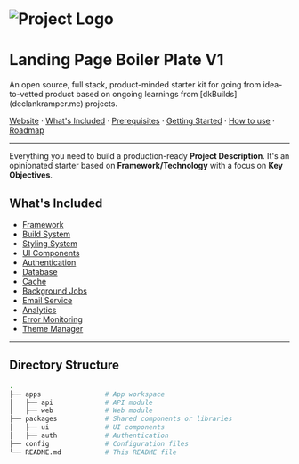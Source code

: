 # ![Project Logo](link_to_logo_image)

# Landing Page Boiler Plate V1

An open source, full stack, product-minded starter kit for going from idea-to-vetted product based on ongoing learnings from [dkBuilds] (declankramper.me) projects.

[Website](#) · [What's Included](#) · [Prerequisites](#) · [Getting Started](#) · [How to use](#) · [Roadmap](#)

---

Everything you need to build a production-ready **Project Description**. It's an opinionated starter based on **Framework/Technology** with a focus on **Key Objectives**.

## What's Included
- [Framework](#)
- [Build System](#)
- [Styling System](#)
- [UI Components](#)
- [Authentication](Supabase.io)
- [Database](#)
- [Cache](#)
- [Background Jobs](#)
- [Email Service](#)
- [Analytics](#)
- [Error Monitoring](#)
- [Theme Manager](#)

---

## Directory Structure

```bash
.
├── apps                # App workspace
│   ├── api             # API module
│   ├── web             # Web module
├── packages            # Shared components or libraries
│   ├── ui              # UI components
│   ├── auth            # Authentication
├── config              # Configuration files
└── README.md           # This README file